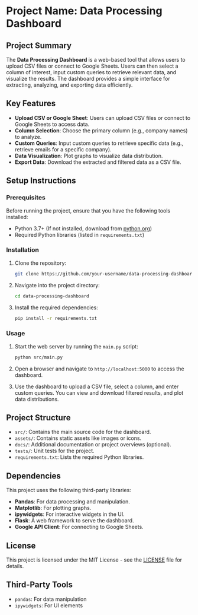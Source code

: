# Project Name: Data Processing Dashboard

## Project Summary
The **Data Processing Dashboard** is a web-based tool that allows users to upload CSV files or connect to Google Sheets. Users can then select a column of interest, input custom queries to retrieve relevant data, and visualize the results. The dashboard provides a simple interface for extracting, analyzing, and exporting data efficiently.

## Key Features
- **Upload CSV or Google Sheet**: Users can upload CSV files or connect to Google Sheets to access data.
- **Column Selection**: Choose the primary column (e.g., company names) to analyze.
- **Custom Queries**: Input custom queries to retrieve specific data (e.g., retrieve emails for a specific company).
- **Data Visualization**: Plot graphs to visualize data distribution.
- **Export Data**: Download the extracted and filtered data as a CSV file.

## Setup Instructions

### Prerequisites
Before running the project, ensure that you have the following tools installed:

- Python 3.7+ (If not installed, download from [python.org](https://www.python.org/))
- Required Python libraries (listed in `requirements.txt`)

### Installation

1. Clone the repository:
    ```bash
    git clone https://github.com/your-username/data-processing-dashboard.git
    ```

2. Navigate into the project directory:
    ```bash
    cd data-processing-dashboard
    ```

3. Install the required dependencies:
    ```bash
    pip install -r requirements.txt
    ```

### Usage

1. Start the web server by running the `main.py` script:
    ```bash
    python src/main.py
    ```

2. Open a browser and navigate to `http://localhost:5000` to access the dashboard.

3. Use the dashboard to upload a CSV file, select a column, and enter custom queries. You can view and download filtered results, and plot data distributions.

## Project Structure

- `src/`: Contains the main source code for the dashboard.
- `assets/`: Contains static assets like images or icons.
- `docs/`: Additional documentation or project overviews (optional).
- `tests/`: Unit tests for the project.
- `requirements.txt`: Lists the required Python libraries.

## Dependencies

This project uses the following third-party libraries:

- **Pandas**: For data processing and manipulation.
- **Matplotlib**: For plotting graphs.
- **ipywidgets**: For interactive widgets in the UI.
- **Flask**: A web framework to serve the dashboard.
- **Google API Client**: For connecting to Google Sheets.

## License

This project is licensed under the MIT License - see the [LICENSE](LICENSE) file for details.


## Third-Party Tools
- `pandas`: For data manipulation
- `ipywidgets`: For UI elements





